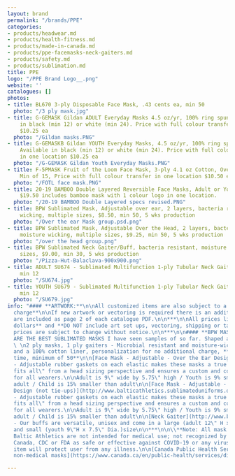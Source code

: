 ```yaml
---
layout: brand
permalink: "/brands/PPE"
categories:
- products/headwear.md
- products/health-fitness.md
- products/made-in-canada.md
- products/ppe-facemasks-neck-gaiters.md
- products/safety.md
- products/sublimation.md
title: PPE
logo: "/PPE Brand Logo__.png"
website: ''
catalogues: []
photos:
- title: BL670 3-ply Disposable Face Mask, .43 cents ea, min 50
  photo: "/3 ply mask.jpg"
- title: G-GEMASK Gildan ADULT Everyday Masks 4.5 oz/yr, 100% ring spun cotton. Available
    in black (min 12) or white (min 24). Price with full colour transfer in one location
    $10.25 ea
  photo: "/Gildan masks.PNG"
- title: G-GEMASKB Gildan YOUTH Everyday Masks, 4.5 oz/yr, 100% ring spun cotton.
    Available in black (min 12) or white (min 24). Price with full colour transfer
    in one location $10.25 ea
  photo: "/G-GEMASK Gildan Youth Everyday Masks.PNG"
- title: F-5PMASK Fruit of the Loom Face Mask, 3-ply 4.1 oz Cotton, Over ear design,
    Min of 15, Price with full colour transfer in one location $10.50 ea
  photo: "/FOTL face mask.PNG"
- title: 20-19 BAMBOO Double Layered Reversible Face Masks, Adult or Youth, min 12,
    $19.50 includes bamboo mask with 1 colour logo in one location.
  photo: "/20-19 BAMBOO Double Layered specs revised.PNG"
- title: BPW Sublimated Mask, Adjustable over ear, 2 layers, bacteria resistant, moisture
    wicking, multiple sizes, $8.50, min 50, 5 wks production
  photo: "/Over the ear Mask group.psd.png"
- title: BPW Sublimated Mask, Adjustable Over the Head, 2 layers, bacteria resistant,
    moisture wicking, multiple sizes, $9.25, min 50, 5 wks production
  photo: "/over the head group.png"
- title: BPW Sublimated Neck Gaiter/Buff, bacteria resistant, moisture wicking, multiple
    sizes, $9.00, min 30, 5 wks production
  photo: "/Pizza-Hut-Balaclava-900x900.png"
- title: ADULT SU674 - Sublimated Multifunction 1-ply Tubular Neck Gaiter, $5.82,
    min 12
  photo: "/SU674.jpg"
- title: YOUTH SU679 - Sublimated Multifunction 1-ply Tubular Neck Gaiter, $4.98,
    min 12
  photo: "/SU679.jpg"
info: "#### **ARTWORK:**\n\nAll customized items are also subject to a **$50 set up
  charge**\n\nIf new artwork or vectoring is required there is an additional $25 charge.\n\nTemplates
  are included as page 2 of each catalogue PDF.\n\n***\n\nAll prices listed are **Canadian
  dollars** and **DO NOT include art set ups, vectoring, shipping or taxes**. Garment
  prices are subject to change without notice.\n\n***\n\n#### **BPW MASK ONLINE LINKS:**\n\nTHESE
  ARE THE BEST SUBLIMATED MASKS I have seen samples of so far. Shaped and breathable.
  \ \n2 ply masks, 1 ply gaiters - Microbial resistant and moisture-wicking material
  and a 100% cotton liner, personalization for no additional charge, **5 weeks production
  time, minimum of 50**\n\n[Face Mask - Adjustable - Over the Ear Design](http://www.balticathletics.sublimateduniforms.online/index.php?route=product/product&product_id=1040)
  - Adjustable rubber gaskets on each elastic makes these masks a true \"one size
  fits all\" from a head sizing perspective and ensures a custom and comfortable fit
  for all wearers.\n\nAdult is 9\" wide by 5.75\" high / Youth is 9% smaller than
  adult / Child is 15% smaller than adult\n\n[Face Mask - Adjustable - Over the Head
  Design (not tie-ups)](http://www.balticathletics.sublimateduniforms.online/index.php?route=product/product&product_id=1038)
  - Adjustable rubber gaskets on each elastic makes these masks a true \"one size
  fits all\" from a head sizing perspective and ensures a custom and comfortable fit
  for all wearers.\n\nAdult is 9\" wide by 5.75\" high / Youth is 9% smaller than
  adult / Child is 15% smaller than adult\n\n[Neck Gaiter](http://www.balticathletics.sublimateduniforms.online/index.php?route=product/product&product_id=1037)
  - Our buffs are versatile, unisex and come in a large (adult 12\" H x 9\" Dia.)
  and small (youth 9\"H x 7.5\" Dia.)size\n\n***\n\n\\**Note: All mask offered through
  Baltic Athletics are not intended for medical use; not recognized by the Health
  Canada, CDC or FDA as safe or effective against COVID-19 or any virus; no guarantee
  item will protect user from any illness.\n\n[Canada Public Health Services - About
  non-medical masks](https://www.canada.ca/en/public-health/services/diseases/2019-novel-coronavirus-infection/prevention-risks/about-non-medical-masks-face-coverings.html)"

---
```

